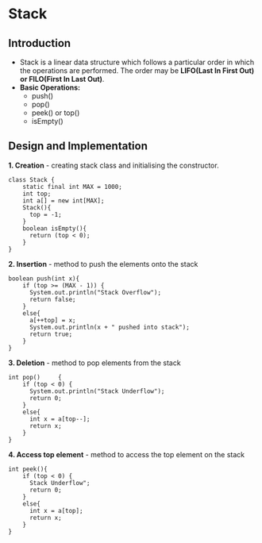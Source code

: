 # Stack

## Introduction

- Stack is a linear data structure which follows a particular order in which the operations are performed. The order may be **LIFO(Last In First Out) or FILO(First In Last Out)**. 
- **Basic Operations:**
    - push()
    - pop()     
    - peek() or top()   
    - isEmpty()


## Design and Implementation

**1. Creation** - creating stack class and initialising the constructor.
```
class Stack { 
    static final int MAX = 1000; 
    int top; 
    int a[] = new int[MAX]; 
    Stack(){
      top = -1;
    } 
    boolean isEmpty(){ 
      return (top < 0);   
    }
}
```

**2. Insertion** - method to push the elements onto the stack
```
boolean push(int x){ 
    if (top >= (MAX - 1)) { 
      System.out.println("Stack Overflow"); 
      return false; 
    } 
    else{ 
      a[++top] = x; 
      System.out.println(x + " pushed into stack"); 
      return true; 
    }
}
```

**3. Deletion** - method to pop elements from the stack
```
int pop()     { 
    if (top < 0) { 
      System.out.println("Stack Underflow"); 
      return 0; 
    } 
    else{ 
      int x = a[top--]; 
      return x; 
    } 
}   
```

**4. Access top element** - method to access the top element on the stack
```
int peek(){ 
    if (top < 0) { 
      Stack Underflow"; 
      return 0; 
    } 
    else{ 
      int x = a[top]; 
      return x; 
    }
} 
```
	
